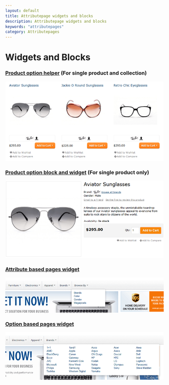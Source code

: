 ```yaml
---
layout: default
title: Attributepage widgets and blocks
description: Attributepage widgets and blocks
keywords: "attributepages"
category: Attributepages
---
```


# Widgets and Blocks

### [Product option helper](product-option-helper/) (For single product and collection)

[![Attribute based pages frontend](/images/attributepages/use-cases/brand_block_on_category_page.png)](product-option-helper/)

### [Product option block and widget](product-option-block/) (For single product only)

[![Attribute based pages frontend](/images/attributepages/use-cases/brand_block_on_product_page.png)](product-option-block/)

### [Attribute based pages widget](attribute-based-pages-widget/)

[!['Browse by' dropdown](/images/m1/navigationpro/siblings/browse_by_attributepages_dropdown.png)](attribute-based-pages-widget/)

### [Option based pages widget](option-based-pages-widget/)

[!['Brands' dropdown inside NavigationPro](/images/m1/navigationpro/siblings/brands_with_dropdown_content.png)](option-based-pages-widget/)
